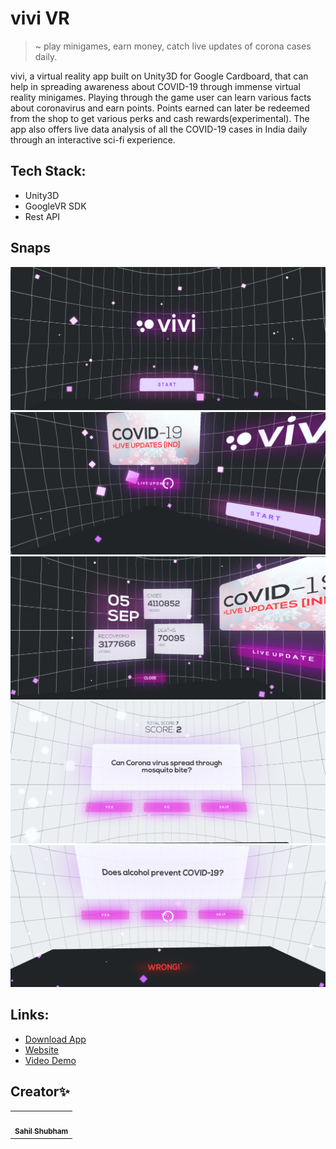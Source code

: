 # vivi VR
> ~ play minigames, earn money, catch live updates of corona cases daily.

vivi, a virtual reality app built on Unity3D for Google Cardboard, that can help in spreading awareness about COVID-19 through immense virtual reality minigames. Playing through the game user can learn various facts about coronavirus and earn points. Points earned can later be redeemed from the shop to get various perks and cash rewards(experimental). The app also offers live data analysis of all the COVID-19 cases in India daily through an interactive sci-fi experience.


## Tech Stack:
* Unity3D
* GoogleVR SDK
* Rest API

## Snaps
<img src="./screenshots/1.png" width="600">
<img src="./screenshots/2.png" width="600">
<img src="./screenshots/3.png" width="600">
<img src="./screenshots/4.png" width="600">
<img src="./screenshots/5.png" width="600">

## Links:
* [Download App](https://drive.google.com/file/d/18TyldoYMAOuA7UxqssKzkzAUzg906OlQ/view?usp=sharing)
* [Website](https://github.com/soilshubham/vivi)
* [Video Demo](https://youtu.be/RedgRgOm3Bc)



## Creator✨

<table>
  <tr>
    <td align="center"><a href="https://github.com/soilshubham"><img src="https://avatars2.githubusercontent.com/u/54865101" width="100px;" alt=""/><br /><sub><b>Sahil Shubham</b>     </sub></a><br /></td>
  </tr>
</table>
